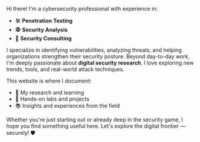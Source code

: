 Hi there! I'm a cybersecurity professional with experience in:

- 🛠️ **Penetration Testing**
- 🕵️ **Security Analysis**
- 🧠 **Security Consulting**

I specialize in identifying vulnerabilities, analyzing threats, and helping organizations strengthen their security posture. Beyond day-to-day work, I'm deeply passionate about **digital security research**. I love exploring new trends, tools, and real-world attack techniques.

This website is where I document:

- 🔬 My research and learning
- 🧪 Hands-on labs and projects
- 📚 Insights and experiences from the field

Whether you're just starting out or already deep in the security game, I hope you find something useful here. Let's explore the digital frontier — securely! 🛡️